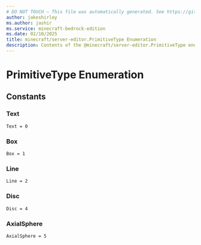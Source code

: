 ```yaml
---
# DO NOT TOUCH — This file was automatically generated. See https://github.com/mojang/minecraftapidocsgenerator to modify descriptions, examples, etc.
author: jakeshirley
ms.author: jashir
ms.service: minecraft-bedrock-edition
ms.date: 02/10/2025
title: minecraft/server-editor.PrimitiveType Enumeration
description: Contents of the @minecraft/server-editor.PrimitiveType enumeration.
---
```

# PrimitiveType Enumeration

## Constants
### **Text**
`Text = 0`
### **Box**
`Box = 1`
### **Line**
`Line = 2`
### **Disc**
`Disc = 4`
### **AxialSphere**
`AxialSphere = 5`
